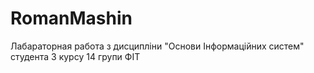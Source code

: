 # RomanMashin
Лабараторная работа  з дисципліни "Основи Інформаційних систем"  студента 3 курсу 14 групи ФІТ
